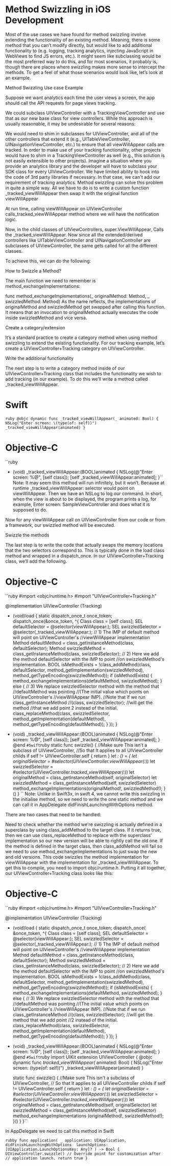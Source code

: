 # Method Swizzling in iOS Development
Most of the use cases we have found for method swizzling involve extending the functionality of an existing method. Meaning, there is some method that you can’t modify directly, but would like to add additional functionality to (e.g. logging, tracking analytics, injecting JavaScript in WebViews to find JS errors, etc.). It might seem like subclassing would be the most preferred way to do this, and for most scenarios, it probably is, though there are places where swizzling makes more sense to intercept the methods. To get a feel of what those scenarios would look like, let’s look at an example.

Method Swizzling Use case Example

Suppose we want analytics each time the user views a screen, the app should call the API requests for page views tracking.

We could subclass UIViewController with a TrackingViewController and use that as our new base class for view controllers. While this approach is usually reasonable, it may be undesirable for several reasons:

We would need to shim in subclasses for UIViewController, and all of the other controllers that extend it (e.g., UITableViewController, UINavigationViewController, etc.) to ensure that all viewWillAppear calls are tracked.
In order to make use of your tracking functionality, other projects would have to shim in a TrackingViewController as well (e.g., this solution is not easily extensible to other projects). Imagine a situation where you provide an analytics library and the developer will have to subclass your SDK class for every UIViewController.
We have limited ability to hook into the code of 3rd party libraries if necessary. In that case, we can't add our requirement of tracking analytics.
Method swizzling can solve this problem in quite a simple way. All we have to do is to write a custom function _tracked_viewWillAppear then swap it with the original function viewWillAppear 

At run time, calling viewWillAppear on UIViewController calls_tracked_viewWillAppear method where we will have the notification logic.

Now, in the child classes of UIViewControllers, super.ViewWillAppear, Calls the _tracked_viewWillAppear. Now since all the extended/derived controllers like UITableViewController and UINavigationController are subclasses of UIViewController, the same gets called for all the different classes.

To achieve this, we can do the following:

How to Swizzle a Method?

The main function we need to remember is method_exchangeImplementations:

func method_exchangeImplementations(_ originalMethod: Method, _ swizzledMethod: Method)
As the name reflects, the implementations of originalMethod and swizzledMethod get swapped after calling this function. It means that an invocation to originalMethod actually executes the code inside swizzledMethod and vice versa.

Create a category/extension

It’s a standard practice to create a category method when using method swizzling to extend the existing functionality. For our tracking example, let’s create a UIViewController+Tracking category on UIViewController.

Write the additional functionality

The next step is to write a category method inside of our UIViewController+Tracking class that includes the functionality we wish to add tracking (in our example). To do this we’ll write a method called _tracked_viewWillAppear.

# Swift
``ruby
@objc dynamic func _tracked_viewWillAppear(_ animated: Bool) {
    NSLog("Enter screen: \(type(of: self))")
    _tracked_viewWillAppear(animated)
}``
# Objective-C
``ruby
- (void) _tracked_viewWillAppear:(BOOL)animated {
    NSLog(@"Enter screen: %@", [self class]);
    [self _tracked_viewWillAppear:animated];
}``
Note: It may seem this method will run infinitely, but it won’t. Because at runtime _tracked_viewWillAppear: selector would point on viewWillAppear. Then we have an NSLog to log our command. In short, when the view is about to be displayed, the program prints a log, for example, Enter screen: SampleViewController and does what it is supposed to do.

Now for any viewWillAppear call on UIViewController from our code or from a framework, our swizzled method will be executed.

Swizzle the methods

The last step is to write the code that actually swaps the memory locations that the two selectors correspond to. This is typically done in the load class method and wrapped in a dispatch_once. In our UIViewController+Tracking class, we’ll add the following.

# Objective-C
``ruby
#import <objc/runtime.h>
#import "UIViewController+Tracking.h"

@implementation UIViewController (Tracking)
+ (void)load {
    static dispatch_once_t once_token;
    dispatch_once(&once_token, ^{
        Class class = [self class];
        SEL defaultSelector = @selector(viewWillAppear:);
        SEL swizzledSelector = @selector(_tracked_viewWillAppear:);
        // 1) The IMP of default method will point on UIViewController's
        //viewWillAppear implementation
        Method defaultMethod =
        	class_getInstanceMethod(class, defaultSelector);
        Method swizzledMethod = 
        	class_getInstanceMethod(class, swizzledSelector);
        // 2) Here we add the method defaultSelector with the IMP to point
        //on swizzledMethod's implementation.
        BOOL isMethodExists = 
        	!class_addMethod(class, defaultSelector,
            	method_getImplementation(swizzledMethod),
                method_getTypeEncoding(swizzledMethod));
        if (isMethodExists) {
            method_exchangeImplementations(defaultMethod, swizzledMethod);
        }
        else {
            // 3) We replace swizzledSelector method with the method that
            //defaultMethod was pointing
            //(The initial value which points on UIViewController's
            //viewWillAppear IMP). 
            //Note that if we run class_getInstanceMethod
            //(class, swizzledSelector);
            //will get the method 
            //that we add point 2 instead of the initial.
            class_replaceMethod(class, swizzledSelector,
            	method_getImplementation(defaultMethod),
                method_getTypeEncoding(defaultMethod));
        	}
    });
}
- (void) _tracked_viewWillAppear:(BOOL)animated {
    NSLog(@"Enter screen: %@", [self class]);
    [self _tracked_viewWillAppear:animated];
}
@end
``
#Swift
``ruby
static func swizzle() {
        //Make sure This isn't a subclass of UIViewController,
        //So that It applies to all UIViewController childs
        if self != UIViewController.self {
            return
        }
        let _: () = {
            let originalSelector = 
            	#selector(UIViewController.viewWillAppear(_:))
            let swizzledSelector = 
            	#selector(UIViewController._tracked_viewWillAppear(_:))
            let originalMethod = 
            	class_getInstanceMethod(self, originalSelector)
            let swizzledMethod = 
            	class_getInstanceMethod(self, swizzledSelector)
            method_exchangeImplementations(originalMethod!, swizzledMethod!);
        }()
    }
    ``
Note: Unlike in Swift3x, in swift 4, we cannot write this swizzling in the initialise method, so we need to write the one static method and we can call it in AppDelegate didFinishLaunchingWithOptions method.

There are two cases that need to be handled:

Need to check whether the method we're swizzling is actually defined in a superclass by using class_addMethod to the target class. If it returns true, then we can use class_replaceMethod to replace with the superclass' implementation so our new version will be able to rightly call the old one.
If the method is defined in the target class, then class_addMethod will fail so we need to use method_exchangeImplementations to just swap the new and old versions.
This code swizzles the method implementation for viewWillAppear with the implementation for _tracked_viewWillAppear. To get this to compile, you need to import objc/runtime.h. Putting it all together, our UIViewController+Tracking class looks like this:

# Objective-C
``ruby
#import <objc/runtime.h>
#import "UIViewController+Tracking.h"

@implementation UIViewController (Tracking)
+ (void)load {
    static dispatch_once_t once_token;
    dispatch_once( &once_token, ^{
        Class class = [self class];
        SEL defaultSelector = @selector(viewWillAppear:);
        SEL swizzledSelector = @selector(_tracked_viewWillAppear:);
        // 1) The IMP of default method will point on UIViewController's 
        //viewWillAppear implementation
        Method defaultMethod = 
        	class_getInstanceMethod(class, defaultSelector);
        Method swizzledMethod = 
        	class_getInstanceMethod(class, swizzledSelector);
        // 2) Here we add the method defaultSelector with the IMP to point
        //on swizzledMethod's implementation.
        BOOL isMethodExists = !class_addMethod(class, defaultSelector,
			method_getImplementation(swizzledMethod),
            method_getTypeEncoding(swizzledMethod));
        if (isMethodExists) {
            method_exchangeImplementations(defaultMethod, swizzledMethod);
        }
        else {
            // 3) We replace swizzledSelector method with the method that 
            //defaultMethod was pointing
            //(The initial value which points on UIViewController's
            //viewWillAppear IMP).
            //Note that if we run class_getInstanceMethod
            //(class, swizzledSelector);
            //will get the method that we add point 
            //2 instead of the initial.
            class_replaceMethod(class, swizzledSelector,
				method_getImplementation(defaultMethod),
                method_getTypeEncoding(defaultMethod));
        	}
    	});
}
- (void) _tracked_viewWillAppear:(BOOL)animated {
    NSLog(@"Enter screen: %@", [self class]);
    [self _tracked_viewWillAppear:animated];
}
@end
``
#Swift
``ruby
import UIKit
extension UIViewController {
    @objc dynamic func _tracked_viewWillAppear(_ animated: Bool) {
        NSLog("Enter screen: \(type(of: self))")
        _tracked_viewWillAppear(animated)
    }

    static func swizzle() {
        //Make sure This isn't a subclass of UIViewController,
        // So that It applies to all UIViewController childs
        if self != UIViewController.self {
            return
        }
        let _: () = {
            let originalSelector = 
            	#selector(UIViewController.viewWillAppear(_:))
            let swizzledSelector =
            	#selector(UIViewController._tracked_viewWillAppear(_:))
            let originalMethod = 
            	class_getInstanceMethod(self, originalSelector)
            let swizzledMethod = 
            	class_getInstanceMethod(self, swizzledSelector)
            method_exchangeImplementations
            	(originalMethod!, swizzledMethod!);
        }()
    }
}``

In AppDelegate we need to call this method in Swift

``rubby
func application( _ application: UIApplication, 
			didFinishLaunchingWithOptions 
			launchOptions: [UIApplication.LaunchOptionsKey: Any]?
            ) -> Bool {
			   UIViewController.swizzle()
				// Override point for customization after 
                // application launch.
		   	 return true
}
``
